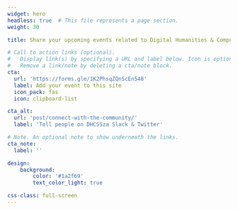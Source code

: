 ```yaml
---
widget: hero
headless: true  # This file represents a page section.
weight: 30

title: Share your upcoming events related to Digital Humanities & Computational Social Sciences here!

# Call to action links (optional).
#   Display link(s) by specifying a URL and label below. Icon is optional for `cta`.
#   Remove a link/note by deleting a cta/note block.
cta:
  url: 'https://forms.gle/1K2PhsqZQnScEn548'
  label: Add your event to this site
  icon_pack: fas
  icon: clipboard-list

cta_alt:
  url: 'post/connect-with-the-community/'
  label: 'Tell people on DHCSSza Slack & Twitter'

# Note. An optional note to show underneath the links.
cta_note:
  label: ''

design:
    background:
        color: '#1a2f69'
        text_color_light: true

css-class: full-screen
---
```



